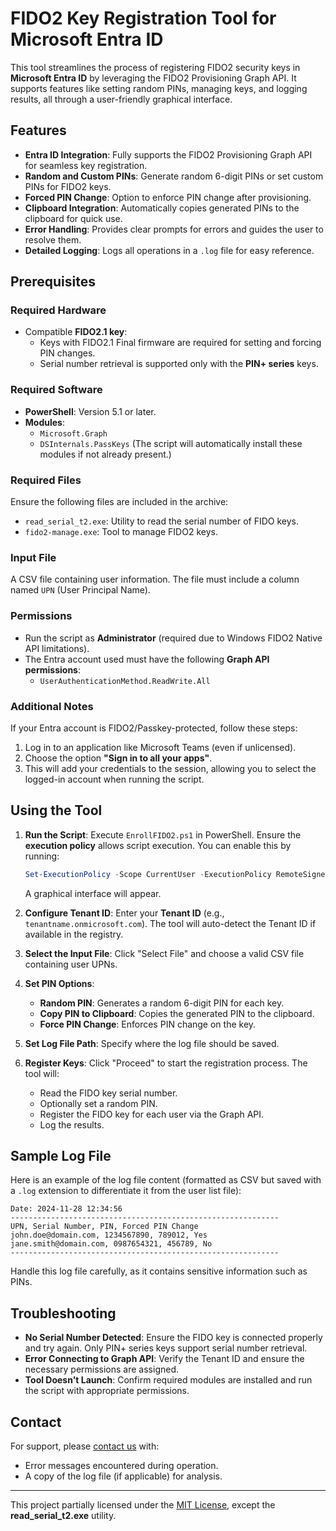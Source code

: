 
# FIDO2 Key Registration Tool for Microsoft Entra ID

This tool streamlines the process of registering FIDO2 security keys in **Microsoft Entra ID** by leveraging the FIDO2 Provisioning Graph API. It supports features like setting random PINs, managing keys, and logging results, all through a user-friendly graphical interface.

## Features

- **Entra ID Integration**: Fully supports the FIDO2 Provisioning Graph API for seamless key registration.
- **Random and Custom PINs**: Generate random 6-digit PINs or set custom PINs for FIDO2 keys.
- **Forced PIN Change**: Option to enforce PIN change after provisioning.
- **Clipboard Integration**: Automatically copies generated PINs to the clipboard for quick use.
- **Error Handling**: Provides clear prompts for errors and guides the user to resolve them.
- **Detailed Logging**: Logs all operations in a `.log` file for easy reference.

## Prerequisites

### Required Hardware
- Compatible **FIDO2.1 key**:
  - Keys with FIDO2.1 Final firmware are required for setting and forcing PIN changes.
  - Serial number retrieval is supported only with the **PIN+ series** keys.

### Required Software
- **PowerShell**: Version 5.1 or later.
- **Modules**: 
  - `Microsoft.Graph`
  - `DSInternals.PassKeys` (The script will automatically install these modules if not already present.)

### Required Files
Ensure the following files are included in the archive:
- `read_serial_t2.exe`: Utility to read the serial number of FIDO keys.
- `fido2-manage.exe`: Tool to manage FIDO2 keys.

### Input File
A CSV file containing user information. The file must include a column named `UPN` (User Principal Name).

### Permissions
- Run the script as **Administrator** (required due to Windows FIDO2 Native API limitations).
- The Entra account used must have the following **Graph API permissions**:
  - `UserAuthenticationMethod.ReadWrite.All`

### Additional Notes
If your Entra account is FIDO2/Passkey-protected, follow these steps:
1. Log in to an application like Microsoft Teams (even if unlicensed).
2. Choose the option **"Sign in to all your apps"**.
3. This will add your credentials to the session, allowing you to select the logged-in account when running the script.

## Using the Tool

1. **Run the Script**:
   Execute `EnrollFIDO2.ps1` in PowerShell. Ensure the **execution policy** allows script execution. You can enable this by running:
   ```powershell
   Set-ExecutionPolicy -Scope CurrentUser -ExecutionPolicy RemoteSigned
   ```
   A graphical interface will appear.

2. **Configure Tenant ID**:
   Enter your **Tenant ID** (e.g., `tenantname.onmicrosoft.com`). The tool will auto-detect the Tenant ID if available in the registry.

3. **Select the Input File**:
   Click "Select File" and choose a valid CSV file containing user UPNs.

4. **Set PIN Options**:
   - **Random PIN**: Generates a random 6-digit PIN for each key.
   - **Copy PIN to Clipboard**: Copies the generated PIN to the clipboard.
   - **Force PIN Change**: Enforces PIN change on the key.

5. **Set Log File Path**:
   Specify where the log file should be saved.

6. **Register Keys**:
   Click "Proceed" to start the registration process. The tool will:
   - Read the FIDO key serial number.
   - Optionally set a random PIN.
   - Register the FIDO key for each user via the Graph API.
   - Log the results.

## Sample Log File

Here is an example of the log file content (formatted as CSV but saved with a `.log` extension to differentiate it from the user list file):

```plaintext
Date: 2024-11-28 12:34:56
------------------------------------------------------------
UPN, Serial Number, PIN, Forced PIN Change
john.doe@domain.com, 1234567890, 789012, Yes
jane.smith@domain.com, 0987654321, 456789, No
------------------------------------------------------------
```

Handle this log file carefully, as it contains sensitive information such as PINs.

## Troubleshooting

- **No Serial Number Detected**: Ensure the FIDO key is connected properly and try again. Only PIN+ series keys support serial number retrieval.
- **Error Connecting to Graph API**: Verify the Tenant ID and ensure the necessary permissions are assigned.
- **Tool Doesn't Launch**: Confirm required modules are installed and run the script with appropriate permissions.

## Contact

For support, please [contact us](https://www.token2.swiss/contact) with:
- Error messages encountered during operation.
- A copy of the log file (if applicable) for analysis.

---

This project partially licensed under the [MIT License](LICENSE), except the **read_serial_t2.exe** utility.
